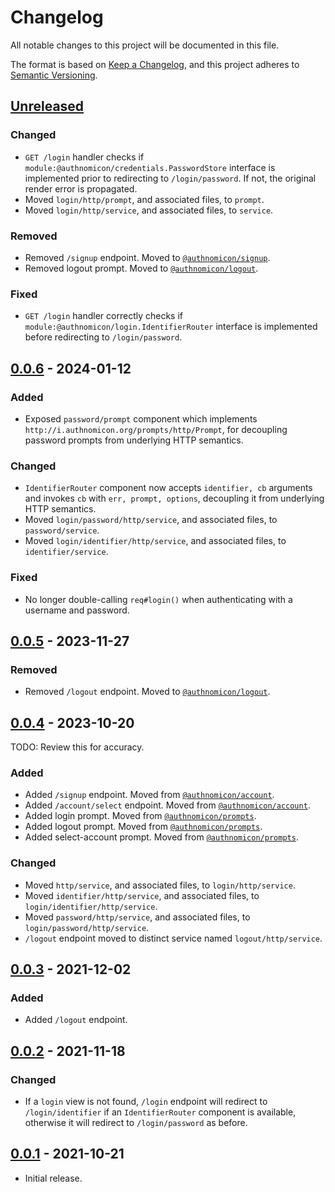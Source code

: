 # Changelog
All notable changes to this project will be documented in this file.

The format is based on [Keep a Changelog](https://keepachangelog.com/en/1.0.0/),
and this project adheres to [Semantic Versioning](https://semver.org/spec/v2.0.0.html).

## [Unreleased]
### Changed
- `GET /login` handler checks if `module:@authnomicon/credentials.PasswordStore`
interface is implemented prior to redirecting to `/login/password`.  If not, the
original render error is propagated.
- Moved `login/http/prompt`, and associated files, to `prompt`.
- Moved `login/http/service`, and associated files, to `service`.

### Removed
- Removed `/signup` endpoint.  Moved to [`@authnomicon/signup`](https://github.com/authnomicon/signup).
- Removed logout prompt.  Moved to [`@authnomicon/logout`](https://github.com/authnomicon/logout).

### Fixed
- `GET /login` handler correctly checks if `module:@authnomicon/login.IdentifierRouter`
interface is implemented before redirecting to `/login/password`.

## [0.0.6] - 2024-01-12
### Added
- Exposed `password/prompt` component which implements `http://i.authnomicon.org/prompts/http/Prompt`,
for decoupling password prompts from underlying HTTP semantics.

### Changed
- `IdentifierRouter` component now accepts `identifier, cb` arguments and
invokes `cb` with `err, prompt, options`, decoupling it from underlying HTTP
semantics.
- Moved `login/password/http/service`, and associated files, to `password/service`.
- Moved `login/identifier/http/service`, and associated files, to `identifier/service`.

### Fixed
- No longer double-calling `req#login()` when authenticating with a username and password.

## [0.0.5] - 2023-11-27
### Removed
- Removed `/logout` endpoint.  Moved to [`@authnomicon/logout`](https://github.com/authnomicon/logout).

## [0.0.4] - 2023-10-20

TODO: Review this for accuracy.

### Added
- Added `/signup` endpoint.  Moved from [`@authnomicon/account`](https://github.com/authnomicon/account).
- Added `/account/select` endpoint.  Moved from [`@authnomicon/account`](https://github.com/authnomicon/account).
- Added login prompt.  Moved from [`@authnomicon/prompts`](https://github.com/authnomicon/prompts).
- Added logout prompt.  Moved from [`@authnomicon/prompts`](https://github.com/authnomicon/prompts).
- Added select-account prompt.  Moved from [`@authnomicon/prompts`](https://github.com/authnomicon/prompts).

### Changed
- Moved `http/service`, and associated files, to `login/http/service`.
- Moved `identifier/http/service`, and associated files, to `login/identifier/http/service`.
- Moved `password/http/service`, and associated files, to `login/password/http/service`.
- `/logout` endpoint moved to distinct service named `logout/http/service`.

## [0.0.3] - 2021-12-02
### Added
- Added `/logout` endpoint.

## [0.0.2] - 2021-11-18
### Changed

- If a `login` view is not found, `/login` endpoint will redirect to
`/login/identifier` if an `IdentifierRouter` component is available, otherwise
it will redirect to `/login/password` as before.

## [0.0.1] - 2021-10-21

- Initial release.

[Unreleased]: https://github.com/authnomicon/login/compare/v0.0.6...HEAD
[0.0.6]: https://github.com/authnomicon/login/compare/v0.0.5...v0.0.6
[0.0.5]: https://github.com/authnomicon/login/compare/v0.0.4...v0.0.5
[0.0.4]: https://github.com/authnomicon/login/compare/v0.0.3...v0.0.4
[0.0.3]: https://github.com/authnomicon/login/compare/v0.0.2...v0.0.3
[0.0.2]: https://github.com/authnomicon/login/compare/v0.0.1...v0.0.2
[0.0.1]: https://github.com/authnomicon/login/releases/tag/v0.0.1

